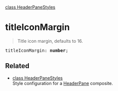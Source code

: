 [class HeaderPaneStyles](HeaderPaneStyles.md)

# titleIconMargin

> Title icon margin, defaults to 16.

<pre class="docgen_signature">titleIconMargin: <b>number</b>;</pre>

## Related

- [<!--{ref:class}-->class HeaderPaneStyles](HeaderPaneStyles.md) \
    Style configuration for a [HeaderPane](HeaderPane.md) composite.
